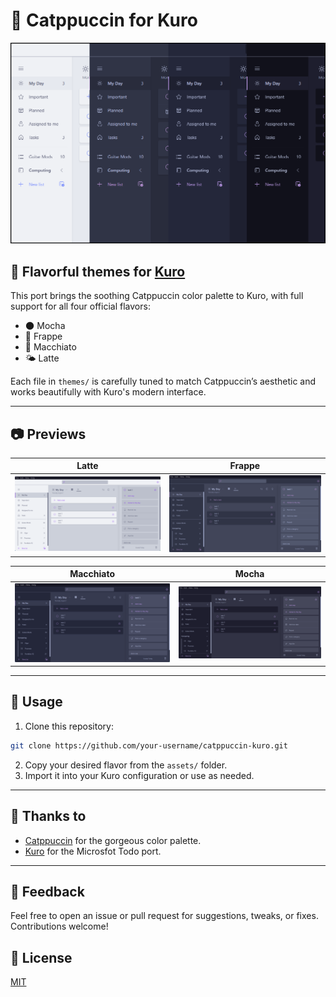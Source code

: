 # 🐾 Catppuccin for Kuro

<p align="center">
  <img src="assets/preview.png" width="700"/>
</p>

## 🎨 Flavorful themes for [Kuro](https://github.com/kuroni/kuro)

This port brings the soothing Catppuccin color palette to Kuro, with full support for all four official flavors:

- 🌑 Mocha
- 🧊 Frappe
- 🍵 Macchiato
- 🌤️ Latte

Each file in `themes/` is carefully tuned to match Catppuccin’s aesthetic and works beautifully with Kuro's modern interface.

---

## 📷 Previews

| Latte | Frappe |
|:-:|:-:|
| ![Latte](assets/latte.png) | ![Frappe](assets/frappe.png) |

| Macchiato | Mocha |
|:-:|:-:|
| ![Macchiato](assets/macchiato.png) | ![Mocha](assets/mocha.png) |

---

## 🚀 Usage

1. Clone this repository:
```bash
git clone https://github.com/your-username/catppuccin-kuro.git
```

2. Copy your desired flavor from the `assets/` folder.
3. Import it into your Kuro configuration or use as needed.

---

## 💝 Thanks to

- [Catppuccin](https://github.com/catppuccin) for the gorgeous color palette.
- [Kuro](https://github.com/kuroni/kuro) for the Microsfot Todo port.

---

## 💬 Feedback

Feel free to open an issue or pull request for suggestions, tweaks, or fixes. Contributions welcome!

## 📝 License

[MIT](./LICENSE)
